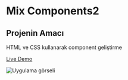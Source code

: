 # Mix Components2
## Projenin Amacı

HTML ve CSS kullanarak component geliştirme

[Live Demo](https://mustafadurmaz.github.io/projects/css/mix_components2/)

![Uygulama görseli](https://mustafadurmaz.github.io/projects/css/mix_components2/screen.png)
